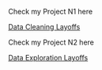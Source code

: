 Check my Project N1 here

[Data Cleaning Layoffs](./Data_Cleaning_Layoffs.md)

Check my Project N2 here

[Data Exploration Layoffs](./Data_Exploration_Layoffs.md)

